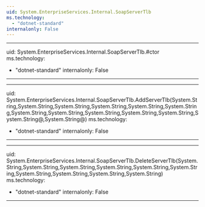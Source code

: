 ```yaml
---
uid: System.EnterpriseServices.Internal.SoapServerTlb
ms.technology: 
  - "dotnet-standard"
internalonly: False
---
```


---
uid: System.EnterpriseServices.Internal.SoapServerTlb.#ctor
ms.technology: 
  - "dotnet-standard"
internalonly: False
---

---
uid: System.EnterpriseServices.Internal.SoapServerTlb.AddServerTlb(System.String,System.String,System.String,System.String,System.String,System.String,System.String,System.String,System.String,System.String,System.String,System.String@,System.String@)
ms.technology: 
  - "dotnet-standard"
internalonly: False
---

---
uid: System.EnterpriseServices.Internal.SoapServerTlb.DeleteServerTlb(System.String,System.String,System.String,System.String,System.String,System.String,System.String,System.String,System.String,System.String)
ms.technology: 
  - "dotnet-standard"
internalonly: False
---
